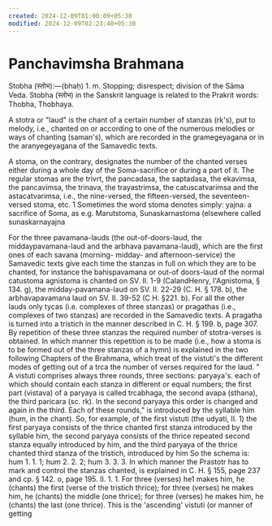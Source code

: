 ```yaml
---
created: 2024-12-09T01:00:09+05:30
modified: 2024-12-09T02:23:40+05:30
---
```


# Panchavimsha Brahmana

Stobha (स्तोभ):—(bhaḥ) 1. m. Stopping; disrespect; division of the Sāma Veda. Stobha (स्तोभ) in the Sanskrit language is related to the Prakrit words: Thobha, Thobhaya.

A stotra or "laud" is the chant of a certain number of stanzas (rk's), put to melody, i.e., chanted on or according to one of the numerous melodies or ways of chanting (saman's), which are recorded in the gramegeyagana or in the aranyegeyagana of the Samavedic texts.

A stoma, on the contrary, designates the number of the chanted verses either during a whole day of the Soma-sacrifice or during a part of it. The regular stomas are the trivrt, the pancadasa, the saptadasa, the ekavimsa, the pancavimsa, the trinava, the trayastrimsa, the catuscatvarimsa and the astacatvarimsa, i.e., the nine-versed, the fifteen-versed, the seventeen-versed stoma, etc. 1 Sometimes the word stoma denotes simply: yajna: a sacrifice of Soma, as e.g. Marutstoma, Sunaskarnastoma (elsewhere called sunaskarnayajna

For the three pavamana-lauds (the out-of-doors-laud, the middaypavamana-laud and the arbhava pavamana-laud), which are the first ones of each savana (morning- midday- and afternoon-service) the Samavedic texts give each time the stanzas in full on which they are to be chanted, for instance the bahispavamana or out-of doors-laud of the normal catustoma agnistoma is chanted on SV. II. 1-9 (CalandHenry, l'Agnistoma, § 134. g), the midday-pavamana-laud on SV. II. 22-29 (C. H. § 178. b), the arbhavapavamana laud on SV. II. 39-52 (C H. §221. b). For all the other lauds only tycas (i.e. complexes of three stanzas) or pragathas (i.e., complexes of two stanzas) are recorded in the Samavedic texts. A pragatha is turned into a tristich in the manner described in C. H. § 199. b, page 307. By repetition of these three stanzas the required number of stotra-verses is obtained. In which manner this repetition is to be made (i.e., how a stoma is to be formed out of the three stanzas of a hymn) is explained in the two following Chapters of the Brahmana, which treat of the vistuti's the different modes of getting out of a trca the number of verses required for the laud. " A vistuti comprises always three rounds, three sections: paryaya's. each of which should contain each stanza in different or equal numbers; the first part (vistava) of a paryaya is called trcabhaga, the second avapa (sthana), the third paricara (sc. rk). In the second paryaya this order is changed and again in the third. Each of these rounds," is introduced by the syllable him (hum, in the chant). So, for example, of the first vistuti (the udyati, II. 1) the first paryaya consists of the thrice chanted first stanza introduced by the syllable him, the second paryaya consists of the thrice repeated second stanza equally introduced by him, and the third paryaya of the thrice chanted third stanza of the tristich, introduced by him So the schema is: hum 1. 1. 1; hum 2. 2. 2; hum 3. 3. 3. In which manner the Prastotr has to mark and control the stanzas chanted, is explained in C. H. § 155, page 237 and cp. § 142. o, page 195. II. 1. 1. For three (verses) he1 makes him, he (chants) the first (verse of the tristich thrice); for three (verses) he makes him, he (chants) the middle (one thrice); for three (verses) he makes him, he (chants) the last (one thrice). This is the 'ascending' vistuti (or manner of getting

